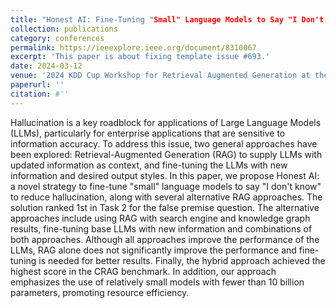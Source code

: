 ```yaml
---
title: "Honest AI: Fine-Tuning "Small" Language Models to Say "I Don't Know", and Reducing Hallucination in RAG"
collection: publications
category: conferences
permalink: https://ieeexplore.ieee.org/document/8310067
excerpt: 'This paper is about fixing template issue #693.'
date: 2024-03-12
venue: '2024 KDD Cup Workshop for Retrieval Augmented Generation at the 30th ACM SIGKDD Conference on Knowledge Discovery and Data Mining'
paperurl: ''
citation: #''
---
```


Hallucination is a key roadblock for applications of Large Language Models (LLMs), particularly for enterprise applications that are sensitive to information accuracy. To address this issue, two general approaches have been explored: Retrieval-Augmented Generation (RAG) to supply LLMs with updated information as context, and fine-tuning the LLMs with new information and desired output styles. In this paper, we propose Honest AI: a novel strategy to fine-tune "small" language models to say "I don't know" to reduce hallucination, along with several alternative RAG approaches. The solution ranked 1st in Task 2 for the false premise question. The alternative approaches include using RAG with search engine and knowledge graph results, fine-tuning base LLMs with new information and combinations of both approaches. Although all approaches improve the performance of the LLMs, RAG alone does not significantly improve the performance and fine-tuning is needed for better results. Finally, the hybrid approach achieved the highest score in the CRAG benchmark. In addition, our approach emphasizes the use of relatively small models with fewer than 10 billion parameters, promoting resource efficiency.